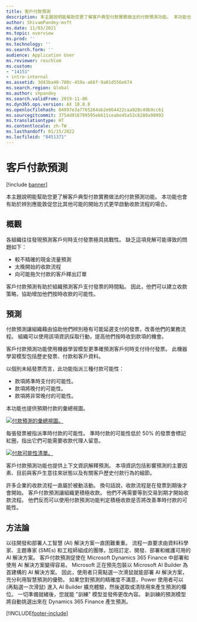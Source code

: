 ```yaml
---
title: 客戶付款預測
description: 本主題說明能幫助您更了解客戶典型付款實務做法的付款預測功能。 本功能也會有助於辨別應能敦促您比其他可能的開始方式更早啟動收款流程的場合。
author: ShivamPandey-msft
ms.date: 11/03/2021
ms.topic: overview
ms.prod: ''
ms.technology: ''
ms.search.form: ''
audience: Application User
ms.reviewer: roschlom
ms.custom:
- "14151"
- intro-internal
ms.assetid: 3d43ba40-780c-459a-a66f-9a01d556e674
ms.search.region: Global
ms.author: shpandey
ms.search.validFrom: 2019-11-06
ms.dyn365.ops.version: AX 10.0.8
ms.openlocfilehash: 04897e3a7765264ab2e664422caa928c49b9cc61
ms.sourcegitcommit: 3754d916799595eb611ceabe45a52c6280a98992
ms.translationtype: HT
ms.contentlocale: zh-TW
ms.lasthandoff: 01/15/2022
ms.locfileid: "8451371"
---
```

# <a name="customer-payment-predictions"></a>客戶付款預測

[!include [banner](../includes/banner.md)]

本主題說明能幫助您更了解客戶典型付款實務做法的付款預測功能。 本功能也會有助於辨別應能敦促您比其他可能的開始方式更早啟動收款流程的場合。

## <a name="overview"></a>概觀

各組織往往發現預測客戶何時支付發票極具挑戰性。 缺乏這項見解可能導致的問題如下：

- 較不精確的現金流量預測
- 太晚開始的收款流程
- 向可能拖欠付款的客戶釋出訂單

客戶付款預測有助於組織預測客戶支付發票的時間點。 因此，他們可以建立收款策略，協助增加他們按時收款的可能性。

## <a name="predictions"></a>預測

付款預測讓組織藉由協助他們辨別極有可能延遲支付的發票，改善他們的業務流程。 組織可以使用該項資訊採取行動，提高他們按時收到款項的機會。

客戶付款預測功能使用機器學習模型更準確預測客戶何時支付待付發票。 此機器學習模型包括歷史發票、付款和客戶資料。

以個別未結發票而言，此功能指派三種付款可能性：

- 款項將準時支付的可能性。
- 款項將晚付的可能性。
- 款項將非常晚付的可能性。

本功能也提供預期付款的彙總視圖。

[![付款預測的彙總視圖。](./media/graphic-payment-reports.png)](./media/graphic-payment-reports.png)

每張發票被指派準時付款的可能性。 準時付款的可能性低於 50% 的發票會標記紅圈，指出它們可能需要收款代理人留意。

[![付款可能性清單。](./media/customer-pymnt-probability-list.png)](./media/customer-pymnt-probability-list.png)

客戶付款預測功能也提供上下文資訊解釋預測。 本項資訊包括影響預測的主要因素、目前與客戶生意往來狀態以及有關客戶歷史付款行為的細節。

許多企業的收款流程一直屬於被動活動。 換句話說，收款流程是在發票到期後才會開始。 客戶付款預測讓組織更積極收款。 他們不再需要等到交易到期才開始收款流程。 他們反而可以使用付款預測功能判定積極收款是否將改善準時付款的可能性。

## <a name="methodology"></a>方法論

以往開發和部署人工智慧 (AI) 解決方案一直困難重重。 流程一直要求由資料科學家、主題專家 (SMEs) 和工程師組成的團隊，加班訂定、開發、部署和維護可用的 AI 解決方案。 客戶付款預測促使在 Microsoft Dynamics 365 Finance 中部署和使用 AI 解決方案變得容易。 Microsoft 正在預先包裝以 Microsoft AI Builder 為首建構的 AI 解決方案。 因此，使用者只需點選一次滑鼠就能部署 AI 解決方案，充分利用智慧預測的優勢。 如果您對預測的精確度不滿意，Power 使用者可以 (再點選一次滑鼠) 進入 AI Builder 擴充體驗，然後選取或清除用來產生預測的欄位。 一切準備就緒後，您就能 "訓練" 模型並發佈更改內容。 新訓練的預測模型將自動挑選出來在 Dynamics 365 Finance 產生預測。

[!INCLUDE[footer-include](../../includes/footer-banner.md)]
